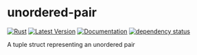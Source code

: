 # unordered-pair

[![Rust](https://github.com/myelin-ai/unordered-pair/actions/workflows/rust.yml/badge.svg)](https://github.com/myelin-ai/unordered-pair/actions/workflows/rust.yml)
[![Latest Version](https://img.shields.io/crates/v/unordered-pair.svg)](https://crates.io/crates/unordered-pair)
[![Documentation](https://docs.rs/unordered-pair/badge.svg)](https://docs.rs/unordered-pair)
[![dependency status](https://deps.rs/repo/github/myelin-ai/unordered-pair/status.svg)](https://deps.rs/repo/github/myelin-ai/unordered-pair)

A tuple struct representing an unordered pair

